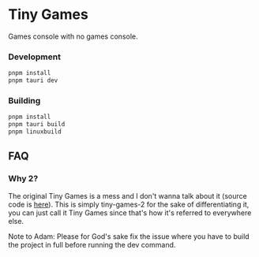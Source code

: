 # Tiny Games

Games console with no games console.

### Development

```bash
pnpm install
pnpm tauri dev
```

### Building

```bash
pnpm install
pnpm tauri build
pnpm linuxbuild
```

## FAQ

### Why 2?
The original Tiny Games is a mess and I don't wanna talk about it (source code is [here](https://github.com/c0mplexity0/tiny-games)). This is simply tiny-games-2 for the sake of differentiating it, you can just call it Tiny Games since that's how it's referred to everywhere else.

Note to Adam: Please for God's sake fix the issue where you have to build the project in full before running the dev command.